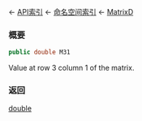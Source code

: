 ← [API索引](Api-Index) ← [命名空间索引](Namespace-Index) ← [MatrixD](VRageMath.MatrixD)

### 概要

```csharp
public double M31
```

Value at row 3 column 1 of the matrix.

### 返回

[double](https://docs.microsoft.com/en-us/dotnet/api/System.Double?view=netframework-4.6)

